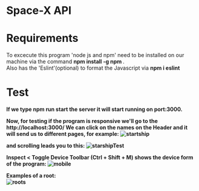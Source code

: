 # Space-X API

# Requirements
To excecute this program 'node js and npm' need to be installed on our machine via the command <b> npm install -g npm </b>.
<br>
Also has the 'Eslint'(optional) to format the Javascript via <b> npm i eslint <b/> 
  
  # Test
  If we type <b> npm run start</b> the server it will start running on port:3000.
  
Now, for testing if the program is responsive we'll go to the <b> http://localhost:3000/<b/>
We can click on the names on the Header and it will send us to different pages, for example: 
![startship](https://user-images.githubusercontent.com/58296399/173207997-25c4ce64-3943-48bd-b605-f51cbbab0dab.PNG)

and scrolling leads you to this:
![starshipTest](https://user-images.githubusercontent.com/58296399/173208019-7d087bd0-5131-4a1a-82da-910436159c3b.PNG)

  
  Inspect < Toggle Device Toolbar (Ctrl + Shift + M) shows the device form of the program:
![mobile](https://user-images.githubusercontent.com/58296399/173208088-092cc5e4-da28-407b-8338-26de798fade3.PNG)

Examples of a root: 
                  <br>
![roots](https://user-images.githubusercontent.com/58296399/173208115-a5b1bd37-970c-4464-ab27-63df6c753387.PNG)
